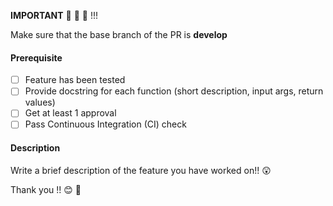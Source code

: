**IMPORTANT** :rotating_light: :rotating_light: :rotating_light: !!!

Make sure that the base branch of the PR is **develop**
#### Prerequisite
- [ ] Feature has been tested
- [ ] Provide docstring for each function (short description, input args, return values)
- [ ] Get at least 1 approval
- [ ] Pass Continuous Integration (CI) check

#### Description
Write a brief description of the feature you have worked on!! :astonished:

Thank you !! :blush: :pray:
